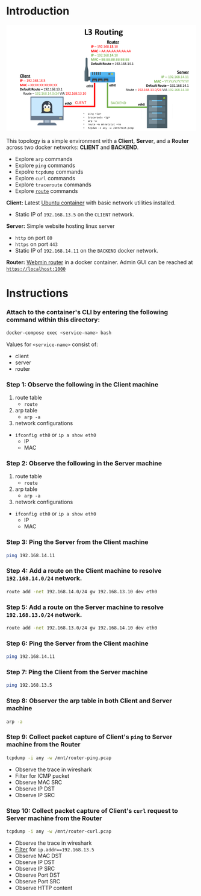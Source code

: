 # Introduction

![Topology-2](../images/topology-2.png)

This topology is a simple environment with a **Client**, **Server**, and a **Router** across two docker networks: **CLIENT** and **BACKEND**.
  
* Explore `arp` commands
* Explore `ping` commands
* Expolre `tcpdump` commands
* Explore `curl` commands
* Explore `traceroute` commands 
* Explore [`route`](https://www.cyberciti.biz/faq/linux-route-add/) commands

**Client:** Latest [Ubuntu container](./Dockerfile) with basic network utilities installed. 
  
  * Static IP of `192.168.13.5` on the `CLIENT` network. 

**Server:** Simple website hosting linux server
  
* `http` on port `80`
* `https` on port `443`
* Static IP of `192.168.14.11` on the `BACKEND` docker network. 

**Router:** [Webmin router](https://hub.docker.com/r/chsliu/docker-webmin/) in a docker container. Admin GUI can be reached at [`https://localhost:1000`](https://localhost:1000)

# Instructions 

### Attach to the container's CLI by entering the following command within this directory: 

```bash
docker-compose exec <service-name> bash
```

Values for `<service-name>` consist of: 

* client
* server
* router

### **Step 1:** Observe the following in the Client machine

1. route table
	* `route`
2. arp table
	* `arp -a`
3. network configurations
  * `ifconfig eth0` or `ip a show eth0`
	  - IP
	  - MAC

### **Step 2:** Observe the following in the Server machine

1. route table
	* `route`
2. arp table
	* `arp -a`
3. network configurations
  * `ifconfig eth0` or `ip a show eth0`
	  - IP
	  - MAC

### **Step 3:** Ping the Server from the Client machine

```bash
ping 192.168.14.11
```

### **Step 4:** Add a route on the Client machine to resolve `192.168.14.0/24` network.

```bash
route add -net 192.168.14.0/24 gw 192.168.13.10 dev eth0
```

### **Step 5:** Add a route on the Server machine to resolve `192.168.13.0/24` network.

```bash
route add -net 192.168.13.0/24 gw 192.168.14.10 dev eth0
```

### **Step 6:** Ping the Server from the Client machine

```bash
ping 192.168.14.11
```

### **Step 7:** Ping the Client from the Server machine

```bash
ping 192.168.13.5
```

### **Step 8:** Observer the arp table in both Client and Server machine

```bash
arp -a
```

### **Step 9:** Collect packet capture of Client's `ping` to Server machine from the Router
	
```bash
tcpdump -i any -w /mnt/router-ping.pcap
```

- Observe the trace in wireshark
- Filter for ICMP packet
- Observe MAC SRC
- Observe IP DST
- Observe IP SRC

### **Step 10:** Collect packet capture of Client's `curl` request to Server machine from the Router

```bash
tcpdump -i any -w /mnt/router-curl.pcap
```

- Observe the trace in wireshark
- [Filter](https://www.wireshark.org/docs/dfref/) for `ip.addr==192.168.13.5` 
- Observe MAC DST 
- Observe IP DST
- Observe IP SRC
- Observe Port DST
- Observe Port SRC
- Observe HTTP content  